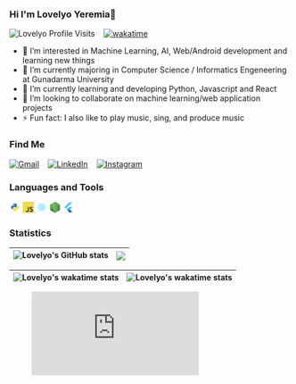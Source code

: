 ### Hi I'm Lovelyo Yeremia👋

![Lovelyo Profile Visits](https://komarev.com/ghpvc/?username=lovelyormia&color=000000&label=Profile+Visit's) &nbsp;&nbsp;  [![wakatime](https://wakatime.com/badge/user/a9d60328-874e-4664-8b60-f55e1b63defd.svg)](https://wakatime.com/@a9d60328-874e-4664-8b60-f55e1b63defd)

- 👀 I’m interested in Machine Learning, AI, Web/Android development and learning new things
- 🔭 I’m currently majoring in Computer Science / Informatics Engeneering at Gunadarma University
- 🌱 I’m currently learning and developing Python, Javascript and React
- 👯 I’m looking to collaborate on machine learning/web application projects
- ⚡ Fun fact: I also like to play music, sing, and produce music

### Find Me

[<img alt="Gmail" src="https://img.shields.io/badge/Gmail-D14836?style=for-the-badge&logo=gmail&logoColor=white" />](https://mail.google.com/mail/?view=cm&fs=1&to=mokalulovelyo@gmail.com) &nbsp;&nbsp; [<img alt="LinkedIn" src="https://img.shields.io/badge/linkedin-%230077B5.svg?style=for-the-badge&logo=linkedin&logoColor=white"/>](https://linkedin.com/in/lovelyoyrmia) &nbsp;&nbsp; [<img alt="Instagram" src="https://img.shields.io/badge/Instagram-E4405F?style=for-the-badge&logo=instagram&logoColor=white"/>](https://www.instagram.com/lovelyoyrmia)

### Languages and Tools

<code><img height="20" src="https://raw.githubusercontent.com/github/explore/80688e429a7d4ef2fca1e82350fe8e3517d3494d/topics/python/python.png"></code>
<code><img height="20" src="https://raw.githubusercontent.com/github/explore/80688e429a7d4ef2fca1e82350fe8e3517d3494d/topics/javascript/javascript.png"></code>
<code><img height="20" src="https://raw.githubusercontent.com/github/explore/80688e429a7d4ef2fca1e82350fe8e3517d3494d/topics/react/react.png"></code>
<code><img height="20" src="https://raw.githubusercontent.com/github/explore/5c058a388828bb5fde0bcafd4bc867b5bb3f26f3/topics/nodejs/nodejs.png"></code>
<code><img height="20" src="https://raw.githubusercontent.com/github/explore/80688e429a7d4ef2fca1e82350fe8e3517d3494d/topics/flutter/flutter.png"></code>

### Statistics

| ![Lovelyo's GitHub stats](https://github-readme-stats.vercel.app/api?username=lovelyoyrmia&show_icons=true&include_all_commits=true&theme=buefy&hide_border=true)| <a href="https://github.com/anuraghazra/github-readme-stats"><img align="center" src="https://github-readme-stats.vercel.app/api/top-langs/?username=lovelyoyrmia&layout=compact&theme=buefy&hide_border=true" /></a> |
| ------------- | ------------- |

| ![Lovelyo's wakatime stats](https://github-readme-stats.vercel.app/api/wakatime?username=lovelyoyrmia) | ![Lovelyo's wakatime stats](https://github-readme-streak-stats.herokuapp.com/?user=lovelyoyrmia) |
| ------------- | ------------- |

<figure><embed src="https://wakatime.com/share/@lovelyoyrmia/91d147aa-1a97-4d8b-9be6-7861876b6867.svg"></embed></figure>

    
